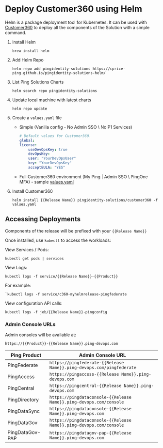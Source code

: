 # Deploy Customer360 using Helm

Helm is a package deployment tool for Kubernetes. It can be used with [Customer360](../Kubernetes) to deploy all the components of the Solution with a simple command.

1. Install Helm

    ```shell
    brew install helm
    ```

2. Add Helm Repo

    ```shell
    helm repo add pingidentity-solutions https://cprice-ping.github.io/pingidentity-solutions-helm/
    ```

3. List Ping Solutions Charts

    ```shell
    helm search repo pingidentity-solutions
    ```

4. Update local machine with latest charts

    ```shell
    helm repo update
    ```

5. Create a `values.yaml` file
    * Simple (Vanilla config - No Admin SSO \ No P1 Services)

        ```yaml
        # Default values for Customer360.
        global:
        license:
            useDevOpsKey: true
            devOpsKey:
            user: "YourDevOpsUser"
            key: "YourDevOpsKey"
            acceptEULA: "YES"
        ```

    * Full Customer360 environment (My Ping | Admin SSO \ PingOne MFA) -  sample [values.yaml](./values.yaml)

6. Install Customer360

    ```shell
    helm install {{Release Name}} pingidentity-solutions/customer360 -f values.yaml
    ```

## Accessing Deployments

Components of the release will be prefixed with your `{{Release Name}}`

Once installed, use `kubectl` to access the workloads:

View Services / Pods:

```shell
kubectl get pods | services
```

View Logs:

```shell
kubectl logs -f service/{{Release Name}}-{{Product}}
```

For example:

```hell
`kubectl logs -f service/c360-myhelmrelease-pingfederate
```

View configuration API calls:

```shell
kubectl logs -f job/{{Release Name}}-pingconfig
```

### Admin Console URLs

Admin consoles will be available at:

`https://{{Product}}-{{Release Name}}.ping-devops.com`

| Ping Product | Admin Console URL |
| ----- | ----- |
| PingFederate | `https://pingfederate-{{Release Name}}.ping-devops.com/pingfederate` |
| PingAccess | `https://pingaccess-{{Release Name}}.ping-devops.com` |
| PingCentral | `https://pingcentral-{{Release Name}}.ping-devops.com` |
| PingDirectory | `https://pingdataconsole-{{Release Name}}.ping-devops.com/console` |
| PingDataSync | `https://pingdataconsole-{{Release Name}}.ping-devops.com` |
| PingDataGov | `https://pingdataconsole-{{Release Name}}.ping-devops.com/console` |
| PingDataGov-PAP | `https://pingdatagov-pap-{{Release Name}}.ping-devops.com` |
